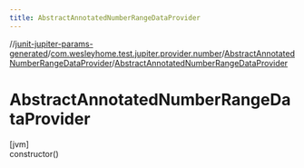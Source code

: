 ```yaml
---
title: AbstractAnnotatedNumberRangeDataProvider
---
```

//[junit-jupiter-params-generated](../../../index.html)/[com.wesleyhome.test.jupiter.provider.number](../index.html)/[AbstractAnnotatedNumberRangeDataProvider](index.html)/[AbstractAnnotatedNumberRangeDataProvider](-abstract-annotated-number-range-data-provider.html)



# AbstractAnnotatedNumberRangeDataProvider



[jvm]\
constructor()




